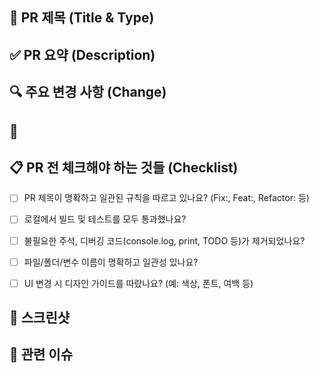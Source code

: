 ## 📌 PR 제목 (Title & Type)

## ✅ PR 요약 (Description)

## 🔍 주요 변경 사항 (Change)

## 📒

## 📋 PR 전 체크해야 하는 것들 (Checklist)

- [ ] PR 제목이 명확하고 일관된 규칙을 따르고 있나요? (Fix:, Feat:, Refactor: 등)

- [ ] 로컬에서 빌드 및 테스트를 모두 통과했나요?

- [ ] 불필요한 주석, 디버깅 코드(console.log, print, TODO 등)가 제거되었나요?

- [ ] 파일/폴더/변수 이름이 명확하고 일관성 있나요?

- [ ] UI 변경 시 디자인 가이드를 따랐나요? (예: 색상, 폰트, 여백 등)

## 📸 스크린샷

## 🔗 관련 이슈
